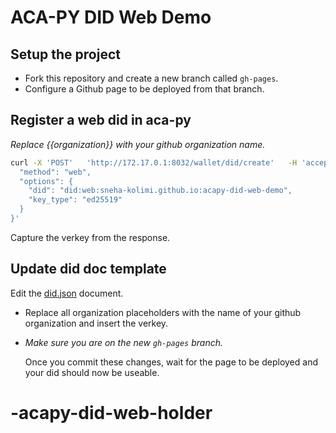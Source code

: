 # ACA-PY DID Web Demo

## Setup the project

- Fork this repository and create a new branch called `gh-pages`.
- Configure a Github page to be deployed from that branch.

## Register a web did in aca-py
*Replace {{organization}} with your github organization name.*
```bash
curl -X 'POST'   'http://172.17.0.1:8032/wallet/did/create'   -H 'accept: application/json'   -H 'Content-Type: application/json'    -d '{
  "method": "web",
  "options": {
    "did": "did:web:sneha-kolimi.github.io:acapy-did-web-demo",
    "key_type": "ed25519"
  }
}'
```
Capture the verkey from the response.

## Update did doc template

Edit the [did.json](did.json) document. 
- Replace all organization placeholders with the name of your github organization and insert the verkey.
- *Make sure you are on the new `gh-pages` branch.*

  Once you commit these changes, wait for the page to be deployed and your did should now be useable.
# -acapy-did-web-holder
